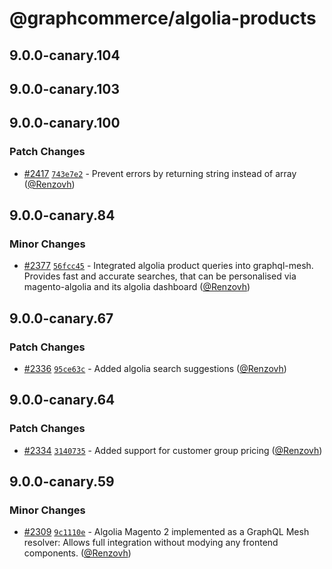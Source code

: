 # @graphcommerce/algolia-products

## 9.0.0-canary.104

## 9.0.0-canary.103

## 9.0.0-canary.100

### Patch Changes

- [#2417](https://github.com/graphcommerce-org/graphcommerce/pull/2417) [`743e7e2`](https://github.com/graphcommerce-org/graphcommerce/commit/743e7e275c8f0bfe32a5240c08eed92120085cc0) - Prevent errors by returning string instead of array ([@Renzovh](https://github.com/Renzovh))

## 9.0.0-canary.84

### Minor Changes

- [#2377](https://github.com/graphcommerce-org/graphcommerce/pull/2377) [`56fcc45`](https://github.com/graphcommerce-org/graphcommerce/commit/56fcc45b60e43574c64fcdd7b02f8062d677e250) - Integrated algolia product queries into graphql-mesh. Provides fast and accurate searches, that can be personalised via magento-algolia and its algolia dashboard ([@Renzovh](https://github.com/Renzovh))

## 9.0.0-canary.67

### Patch Changes

- [#2336](https://github.com/graphcommerce-org/graphcommerce/pull/2336) [`95ce63c`](https://github.com/graphcommerce-org/graphcommerce/commit/95ce63cd32463835239ba959734cdaf1aa7f3f7b) - Added algolia search suggestions ([@Renzovh](https://github.com/Renzovh))

## 9.0.0-canary.64

### Patch Changes

- [#2334](https://github.com/graphcommerce-org/graphcommerce/pull/2334) [`3140735`](https://github.com/graphcommerce-org/graphcommerce/commit/3140735a8a49f8bebcbfde4e581515884446e05d) - Added support for customer group pricing ([@Renzovh](https://github.com/Renzovh))

## 9.0.0-canary.59

### Minor Changes

- [#2309](https://github.com/graphcommerce-org/graphcommerce/pull/2309) [`9c1110e`](https://github.com/graphcommerce-org/graphcommerce/commit/9c1110ed018139dec7e7183f783208c158ee7ead) - Algolia Magento 2 implemented as a GraphQL Mesh resolver: Allows full integration without modying any frontend components. ([@Renzovh](https://github.com/Renzovh))

